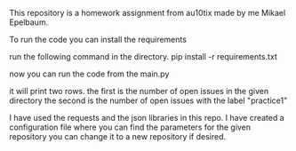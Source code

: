 This repository is a homework assignment from au10tix made by me Mikael Epelbaum.

To run the code you can install the requirements

run the following command in the directory.
pip install -r requirements.txt 

now you can run the code from the main.py

it will print two rows.
the first is the number of open issues in the given directory
the second is the number of open issues with the label "practice1"


I have used the requests and the json libraries in this repo.
I have created a configuration file where you can find the parameters for the given repository
you can change it to a new repository if desired.